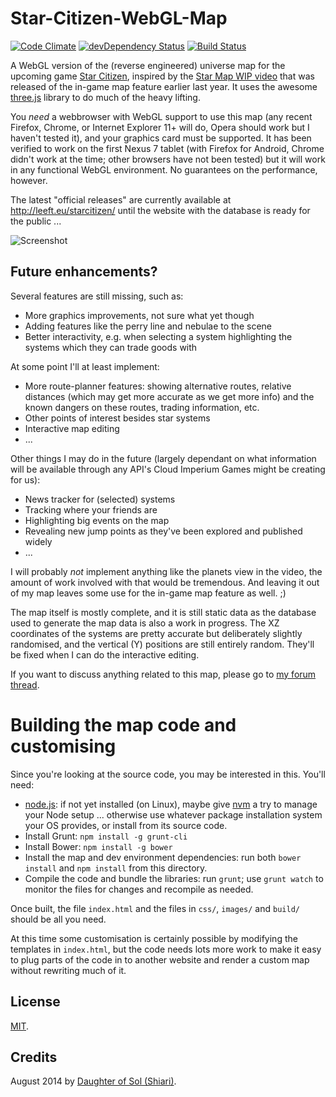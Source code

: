 # Star-Citizen-WebGL-Map

[![Code Climate](https://codeclimate.com/github/SakyaStelios/Titan/badges/gpa.svg)](https://codeclimate.com/github/SakyaStelios/Titan)
[![devDependency Status](https://david-dm.org/SakyaStelios/Titan/dev-status.svg)](https://david-dm.org/SakyaStelios/Titan#info=devDependencies)
[![Build Status](https://travis-ci.org/SakyaStelios/Titan.svg?branch=master)](https://travis-ci.org/SakyaStelios/Titan)


A WebGL version of the (reverse engineered) universe map for the upcoming game
[Star Citizen](https://robertsspaceindustries.com/about-the-game), inspired by
the [Star Map WIP video](https://robertsspaceindustries.com/comm-link/engineering/13109-Star-Map-Demo)
that was released of the in-game map feature earlier last year. It uses the
awesome [three.js](http://threejs.org/) library to do much of the heavy lifting.

You *need* a webbrowser with WebGL support to use this map (any recent Firefox,
Chrome, or Internet Explorer 11+ will do, Opera should work but I haven't
tested it), and your graphics card must be supported. It has been verified to
work on the first Nexus 7 tablet (with Firefox for Android, Chrome didn't work
at the time; other browsers have not been tested) but it will work in any
functional WebGL environment. No guarantees on the performance, however.

The latest "official releases" are currently available at
http://leeft.eu/starcitizen/ until the website with the database is ready for
the public ...

![Screenshot](http://the-verse.info/assets/images/webglmap-22b5815f4130d66dd569f8f61a951e80.png)

## Future enhancements?

Several features are still missing, such as:

* More graphics improvements, not sure what yet though
* Adding features like the perry line and nebulae to the scene
* Better interactivity, e.g. when selecting a system highlighting the systems
which they can trade goods with

At some point I'll at least implement:

* More route-planner features: showing alternative routes, relative distances
(which may get more accurate as we get more info) and the known dangers on these
routes, trading information, etc.
* Other points of interest besides star systems
* Interactive map editing
* ...

Other things I may do in the future (largely dependant on what information
will be available through any API's Cloud Imperium Games might be creating for us):

* News tracker for (selected) systems
* Tracking where your friends are
* Highlighting big events on the map
* Revealing new jump points as they've been explored and published widely
* ...

I will probably *not* implement anything like the planets view in the video, the
amount of work involved with that would be tremendous. And leaving it out of my map
leaves some use for the in-game map feature as well. ;)

The map itself is mostly complete, and it is still static data as the database
used to generate the map data is also a work in progress. The XZ coordinates of
the systems are pretty accurate but deliberately slightly randomised, and the
vertical (Y) positions are still entirely random. They'll be fixed when I can
do the interactive editing.

If you want to discuss anything related to this map, please go to
[my forum thread](https://forums.robertsspaceindustries.com/discussion/54931/browser-based-3d-system-map).

# Building the map code and customising

Since you're looking at the source code, you may be interested in this. You'll need:

* [node.js](http://nodejs.org/): if not yet installed (on Linux), maybe give
[nvm](https://github.com/creationix/nvm) a try to manage your Node setup ...
otherwise use whatever package installation system your OS provides, or install
from its source code.
* Install Grunt: `npm install -g grunt-cli`
* Install Bower: `npm install -g bower`
* Install the map and dev environment dependencies: run both `bower install` and `npm install`
from this directory.
* Compile the code and bundle the libraries: run `grunt`; use `grunt watch` to monitor
the files for changes and recompile as needed.

Once built, the file `index.html` and the files in `css/`, `images/` and `build/`
should be all you need.

At this time some customisation is certainly possible by modifying the templates
in `index.html`, but the code needs lots more work to make it easy to plug parts
of the code in to another website and render a custom map without rewriting much
of it.

## License

[MIT](https://raw.githubusercontent.com/Leeft/Star-Citizen-WebGL-Map/master/LICENSE).

## Credits

August 2014 by [Daughter of Sol (Shiari)](https://forums.robertsspaceindustries.com/profile/51803/Shiari).
